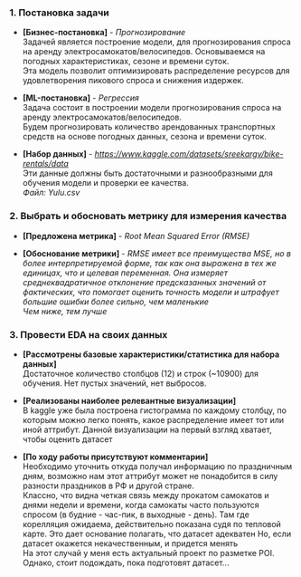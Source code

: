 ### 1. Постановка задачи

- **[Бизнес-постановка]** - *Прогнозирование* \
Задачей является построение модели, для прогнозирования спроса на аренду электросамокатов/велосипедов.
Основываемся на погодных характеристиках, сезоне и времени суток. \
Эта модель позволит оптимизировать распределение ресурсов для удовлетворения пикового спроса и снижения издержек.


- **[ML-постановка]** - *Регрессия* \
Задача состоит в построении модели прогнозирования спроса на аренду электросамокатов/велосипедов. \
Будем прогнозировать количество арендованных транспортных средств на основе погодных данных, 
сезона и времени суток.


- **[Набор данных]** - *https://www.kaggle.com/datasets/sreekargv/bike-rentals/data* \
Эти данные должны быть достаточными и разнообразными для обучения модели и проверки ее качества. \
_Файл: Yulu.csv_

### 2. Выбрать и обосновать метрику для измерения качества

- **[Предложена метрика]** - *Root Mean Squared Error (RMSE)*


- **[Обоснование метрики]** - *RMSE имеет все преимущества MSE, но в более интерпретируемой форме, 
так как она выражена в тех же единицах, что и целевая переменная. Она измеряет среднеквадратичное отклонение 
предсказанных значений от фактических, что помогает оценить точность модели и 
штрафует большие ошибки более сильно, чем маленькие \
Чем ниже, тем лучше*

### 3. Провести EDA на своих данных

- **[Рассмотрены базовые характеристики/статистика для набора данных]** \
Достаточное количество столбцов (12) и строк (~10900) для обучения. Нет пустых значений, нет выбросов.


- **[Реализованы наиболее релевантные визуализации]** \
В kaggle уже была построена гистограмма по каждому столбцу, по которым можно легко понять,
какое распределение имеет тот или иной аттрибут. Данной визуализации на первый взгляд хватает, чтобы оценить датасет


- **[По ходу работы присутствуют комментарии]** \
Необходимо уточнить откуда получал информацию по праздничным дням, возможно нам этот аттрибут может не понадобится
в силу разности праздников в РФ и другой стране. \
Классно, что видна четкая связь между прокатом самокатов и днями недели и времени, когда самокаты часто пользуются спросом (в будние - час-пик, в выходные - день). Там где корелляция ожидаема, действительно показана судя по тепловой карте. Это дает основание полагать, что датасет адекватен
Но, если датасет окажется некачественным, и придется менять \
На этот случай у меня есть актуальный проект по разметке POI. Однако, стоит подождать, пока подготовят датасет...
